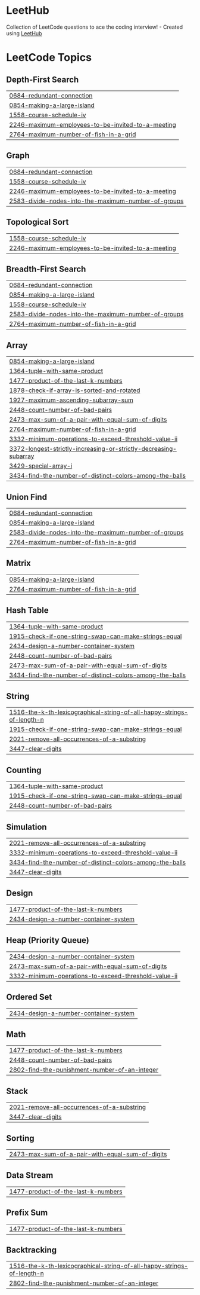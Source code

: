 # LeetHub
Collection of LeetCode questions to ace the coding interview! - Created using [LeetHub](https://github.com/QasimWani/LeetHub)

<!---LeetCode Topics Start-->
# LeetCode Topics
## Depth-First Search
|  |
| ------- |
| [0684-redundant-connection](https://github.com/ChintaHari/LeetHub/tree/master/0684-redundant-connection) |
| [0854-making-a-large-island](https://github.com/ChintaHari/LeetHub/tree/master/0854-making-a-large-island) |
| [1558-course-schedule-iv](https://github.com/ChintaHari/LeetHub/tree/master/1558-course-schedule-iv) |
| [2246-maximum-employees-to-be-invited-to-a-meeting](https://github.com/ChintaHari/LeetHub/tree/master/2246-maximum-employees-to-be-invited-to-a-meeting) |
| [2764-maximum-number-of-fish-in-a-grid](https://github.com/ChintaHari/LeetHub/tree/master/2764-maximum-number-of-fish-in-a-grid) |
## Graph
|  |
| ------- |
| [0684-redundant-connection](https://github.com/ChintaHari/LeetHub/tree/master/0684-redundant-connection) |
| [1558-course-schedule-iv](https://github.com/ChintaHari/LeetHub/tree/master/1558-course-schedule-iv) |
| [2246-maximum-employees-to-be-invited-to-a-meeting](https://github.com/ChintaHari/LeetHub/tree/master/2246-maximum-employees-to-be-invited-to-a-meeting) |
| [2583-divide-nodes-into-the-maximum-number-of-groups](https://github.com/ChintaHari/LeetHub/tree/master/2583-divide-nodes-into-the-maximum-number-of-groups) |
## Topological Sort
|  |
| ------- |
| [1558-course-schedule-iv](https://github.com/ChintaHari/LeetHub/tree/master/1558-course-schedule-iv) |
| [2246-maximum-employees-to-be-invited-to-a-meeting](https://github.com/ChintaHari/LeetHub/tree/master/2246-maximum-employees-to-be-invited-to-a-meeting) |
## Breadth-First Search
|  |
| ------- |
| [0684-redundant-connection](https://github.com/ChintaHari/LeetHub/tree/master/0684-redundant-connection) |
| [0854-making-a-large-island](https://github.com/ChintaHari/LeetHub/tree/master/0854-making-a-large-island) |
| [1558-course-schedule-iv](https://github.com/ChintaHari/LeetHub/tree/master/1558-course-schedule-iv) |
| [2583-divide-nodes-into-the-maximum-number-of-groups](https://github.com/ChintaHari/LeetHub/tree/master/2583-divide-nodes-into-the-maximum-number-of-groups) |
| [2764-maximum-number-of-fish-in-a-grid](https://github.com/ChintaHari/LeetHub/tree/master/2764-maximum-number-of-fish-in-a-grid) |
## Array
|  |
| ------- |
| [0854-making-a-large-island](https://github.com/ChintaHari/LeetHub/tree/master/0854-making-a-large-island) |
| [1364-tuple-with-same-product](https://github.com/ChintaHari/LeetHub/tree/master/1364-tuple-with-same-product) |
| [1477-product-of-the-last-k-numbers](https://github.com/ChintaHari/LeetHub/tree/master/1477-product-of-the-last-k-numbers) |
| [1878-check-if-array-is-sorted-and-rotated](https://github.com/ChintaHari/LeetHub/tree/master/1878-check-if-array-is-sorted-and-rotated) |
| [1927-maximum-ascending-subarray-sum](https://github.com/ChintaHari/LeetHub/tree/master/1927-maximum-ascending-subarray-sum) |
| [2448-count-number-of-bad-pairs](https://github.com/ChintaHari/LeetHub/tree/master/2448-count-number-of-bad-pairs) |
| [2473-max-sum-of-a-pair-with-equal-sum-of-digits](https://github.com/ChintaHari/LeetHub/tree/master/2473-max-sum-of-a-pair-with-equal-sum-of-digits) |
| [2764-maximum-number-of-fish-in-a-grid](https://github.com/ChintaHari/LeetHub/tree/master/2764-maximum-number-of-fish-in-a-grid) |
| [3332-minimum-operations-to-exceed-threshold-value-ii](https://github.com/ChintaHari/LeetHub/tree/master/3332-minimum-operations-to-exceed-threshold-value-ii) |
| [3372-longest-strictly-increasing-or-strictly-decreasing-subarray](https://github.com/ChintaHari/LeetHub/tree/master/3372-longest-strictly-increasing-or-strictly-decreasing-subarray) |
| [3429-special-array-i](https://github.com/ChintaHari/LeetHub/tree/master/3429-special-array-i) |
| [3434-find-the-number-of-distinct-colors-among-the-balls](https://github.com/ChintaHari/LeetHub/tree/master/3434-find-the-number-of-distinct-colors-among-the-balls) |
## Union Find
|  |
| ------- |
| [0684-redundant-connection](https://github.com/ChintaHari/LeetHub/tree/master/0684-redundant-connection) |
| [0854-making-a-large-island](https://github.com/ChintaHari/LeetHub/tree/master/0854-making-a-large-island) |
| [2583-divide-nodes-into-the-maximum-number-of-groups](https://github.com/ChintaHari/LeetHub/tree/master/2583-divide-nodes-into-the-maximum-number-of-groups) |
| [2764-maximum-number-of-fish-in-a-grid](https://github.com/ChintaHari/LeetHub/tree/master/2764-maximum-number-of-fish-in-a-grid) |
## Matrix
|  |
| ------- |
| [0854-making-a-large-island](https://github.com/ChintaHari/LeetHub/tree/master/0854-making-a-large-island) |
| [2764-maximum-number-of-fish-in-a-grid](https://github.com/ChintaHari/LeetHub/tree/master/2764-maximum-number-of-fish-in-a-grid) |
## Hash Table
|  |
| ------- |
| [1364-tuple-with-same-product](https://github.com/ChintaHari/LeetHub/tree/master/1364-tuple-with-same-product) |
| [1915-check-if-one-string-swap-can-make-strings-equal](https://github.com/ChintaHari/LeetHub/tree/master/1915-check-if-one-string-swap-can-make-strings-equal) |
| [2434-design-a-number-container-system](https://github.com/ChintaHari/LeetHub/tree/master/2434-design-a-number-container-system) |
| [2448-count-number-of-bad-pairs](https://github.com/ChintaHari/LeetHub/tree/master/2448-count-number-of-bad-pairs) |
| [2473-max-sum-of-a-pair-with-equal-sum-of-digits](https://github.com/ChintaHari/LeetHub/tree/master/2473-max-sum-of-a-pair-with-equal-sum-of-digits) |
| [3434-find-the-number-of-distinct-colors-among-the-balls](https://github.com/ChintaHari/LeetHub/tree/master/3434-find-the-number-of-distinct-colors-among-the-balls) |
## String
|  |
| ------- |
| [1516-the-k-th-lexicographical-string-of-all-happy-strings-of-length-n](https://github.com/ChintaHari/LeetHub/tree/master/1516-the-k-th-lexicographical-string-of-all-happy-strings-of-length-n) |
| [1915-check-if-one-string-swap-can-make-strings-equal](https://github.com/ChintaHari/LeetHub/tree/master/1915-check-if-one-string-swap-can-make-strings-equal) |
| [2021-remove-all-occurrences-of-a-substring](https://github.com/ChintaHari/LeetHub/tree/master/2021-remove-all-occurrences-of-a-substring) |
| [3447-clear-digits](https://github.com/ChintaHari/LeetHub/tree/master/3447-clear-digits) |
## Counting
|  |
| ------- |
| [1364-tuple-with-same-product](https://github.com/ChintaHari/LeetHub/tree/master/1364-tuple-with-same-product) |
| [1915-check-if-one-string-swap-can-make-strings-equal](https://github.com/ChintaHari/LeetHub/tree/master/1915-check-if-one-string-swap-can-make-strings-equal) |
| [2448-count-number-of-bad-pairs](https://github.com/ChintaHari/LeetHub/tree/master/2448-count-number-of-bad-pairs) |
## Simulation
|  |
| ------- |
| [2021-remove-all-occurrences-of-a-substring](https://github.com/ChintaHari/LeetHub/tree/master/2021-remove-all-occurrences-of-a-substring) |
| [3332-minimum-operations-to-exceed-threshold-value-ii](https://github.com/ChintaHari/LeetHub/tree/master/3332-minimum-operations-to-exceed-threshold-value-ii) |
| [3434-find-the-number-of-distinct-colors-among-the-balls](https://github.com/ChintaHari/LeetHub/tree/master/3434-find-the-number-of-distinct-colors-among-the-balls) |
| [3447-clear-digits](https://github.com/ChintaHari/LeetHub/tree/master/3447-clear-digits) |
## Design
|  |
| ------- |
| [1477-product-of-the-last-k-numbers](https://github.com/ChintaHari/LeetHub/tree/master/1477-product-of-the-last-k-numbers) |
| [2434-design-a-number-container-system](https://github.com/ChintaHari/LeetHub/tree/master/2434-design-a-number-container-system) |
## Heap (Priority Queue)
|  |
| ------- |
| [2434-design-a-number-container-system](https://github.com/ChintaHari/LeetHub/tree/master/2434-design-a-number-container-system) |
| [2473-max-sum-of-a-pair-with-equal-sum-of-digits](https://github.com/ChintaHari/LeetHub/tree/master/2473-max-sum-of-a-pair-with-equal-sum-of-digits) |
| [3332-minimum-operations-to-exceed-threshold-value-ii](https://github.com/ChintaHari/LeetHub/tree/master/3332-minimum-operations-to-exceed-threshold-value-ii) |
## Ordered Set
|  |
| ------- |
| [2434-design-a-number-container-system](https://github.com/ChintaHari/LeetHub/tree/master/2434-design-a-number-container-system) |
## Math
|  |
| ------- |
| [1477-product-of-the-last-k-numbers](https://github.com/ChintaHari/LeetHub/tree/master/1477-product-of-the-last-k-numbers) |
| [2448-count-number-of-bad-pairs](https://github.com/ChintaHari/LeetHub/tree/master/2448-count-number-of-bad-pairs) |
| [2802-find-the-punishment-number-of-an-integer](https://github.com/ChintaHari/LeetHub/tree/master/2802-find-the-punishment-number-of-an-integer) |
## Stack
|  |
| ------- |
| [2021-remove-all-occurrences-of-a-substring](https://github.com/ChintaHari/LeetHub/tree/master/2021-remove-all-occurrences-of-a-substring) |
| [3447-clear-digits](https://github.com/ChintaHari/LeetHub/tree/master/3447-clear-digits) |
## Sorting
|  |
| ------- |
| [2473-max-sum-of-a-pair-with-equal-sum-of-digits](https://github.com/ChintaHari/LeetHub/tree/master/2473-max-sum-of-a-pair-with-equal-sum-of-digits) |
## Data Stream
|  |
| ------- |
| [1477-product-of-the-last-k-numbers](https://github.com/ChintaHari/LeetHub/tree/master/1477-product-of-the-last-k-numbers) |
## Prefix Sum
|  |
| ------- |
| [1477-product-of-the-last-k-numbers](https://github.com/ChintaHari/LeetHub/tree/master/1477-product-of-the-last-k-numbers) |
## Backtracking
|  |
| ------- |
| [1516-the-k-th-lexicographical-string-of-all-happy-strings-of-length-n](https://github.com/ChintaHari/LeetHub/tree/master/1516-the-k-th-lexicographical-string-of-all-happy-strings-of-length-n) |
| [2802-find-the-punishment-number-of-an-integer](https://github.com/ChintaHari/LeetHub/tree/master/2802-find-the-punishment-number-of-an-integer) |
<!---LeetCode Topics End-->